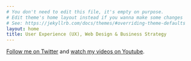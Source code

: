 ```yaml
---
# You don't need to edit this file, it's empty on purpose.
# Edit theme's home layout instead if you wanna make some changes
# See: https://jekyllrb.com/docs/themes/#overriding-theme-defaults
layout: home
title: User Experience (UX), Web Design & Business Strategy
---
```


[Follow me on Twitter](https://twitter.com/realdanryland) and [watch my videos on Youtube](https://www.youtube.com/channel/UC-juA1PYRWYqD7Dym65g4HQ).
